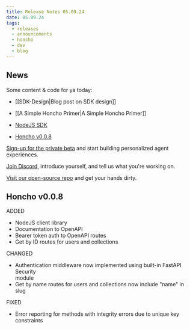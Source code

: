 ```yaml
---
title: Release Notes 05.09.24
date: 05.09.24
tags:
  - releases
  - announcements
  - honcho
  - dev
  - blog
---
```

## News

Some content & code for ya today:

- [[SDK-Design|Blog post on SDK design]]

- [[A Simple Honcho Primer|A Simple Honcho Primer]]

- [NodeJS SDK](https://github.com/plastic-labs/honcho-node)
  
- [Honcho v0.0.8](https://github.com/plastic-labs/honcho)  
  
[Sign-up for the private beta](https://plasticlabs.typeform.com/honchobeta) and start building personalized agent experiences.

[Join Discord](https://discord.gg/plasticlabs), introduce yourself, and tell us what you're working on.

[Visit our open-source repo](https://github.com/plastic-labs/honcho) and get your hands dirty.

## Honcho v0.0.8

ADDED
- NodeJS client library
- Documentation to OpenAPI
- Bearer token auth to OpenAPI routes
- Get by ID routes for users and collections

CHANGED
- Authentication middleware now implemented using built-in FastAPI Security  
    module
- Get by name routes for users and collections now include "name" in slug

FIXED
- Error reporting for methods with integrity errors due to unique key  
    constraints
